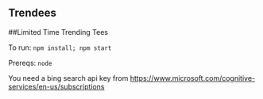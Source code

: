 Trendees
--------

##Limited Time Trending Tees

To run: `npm install; npm start`

Prereqs: `node`

You need a bing search api key from
https://www.microsoft.com/cognitive-services/en-us/subscriptions
